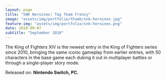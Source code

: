 ```yaml
---
layout: page
title: "SNK Heroines: Tag Team Frenzy"
image: "assets/img/portfolio/thumb/snk-heroines.jpg"
feature-img: "assets/img/portfolio/snk-heroines.png"
date: 2018-09-07
subtitle: "September 2018"
---
```


The King of Fighters XIV is the newest entry in the King of Fighters series since 2010,
bringing the same iconic gameplay from earlier entries, with 50 characters in the base game each duking it out in multiplayer battles or through a single-player story mode.

Released on: **Nintendo Switch, PC.**